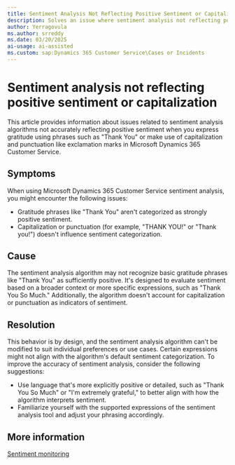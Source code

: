 ```yaml
---
title: Sentiment Analysis Not Reflecting Positive Sentiment or Capitalization
description: Solves an issue where sentiment analysis not reflecting positive sentiment or capitalization when expressing gratitude in Microsoft Dynamics 365 Customer Service.
author: Yerragovula
ms.author: srreddy
ms.date: 03/20/2025
ai-usage: ai-assisted
ms.custom: sap:Dynamics 365 Customer Service\Cases or Incidents
---
```

# Sentiment analysis not reflecting positive sentiment or capitalization

This article provides information about issues related to sentiment analysis algorithms not accurately reflecting positive sentiment when you express gratitude using phrases such as "Thank You" or make use of capitalization and punctuation like exclamation marks in Microsoft Dynamics 365 Customer Service.

## Symptoms

When using Microsoft Dynamics 365 Customer Service sentiment analysis, you might encounter the following issues:

- Gratitude phrases like "Thank You" aren't categorized as strongly positive sentiment.
- Capitalization or punctuation (for example, "THANK YOU!" or "Thank you!") doesn't influence sentiment categorization.

## Cause

The sentiment analysis algorithm may not recognize basic gratitude phrases like "Thank You" as sufficiently positive. It's designed to evaluate sentiment based on a broader context or more specific expressions, such as "Thank You So Much." Additionally, the algorithm doesn't account for capitalization or punctuation as indicators of sentiment.

## Resolution

This behavior is by design, and the sentiment analysis algorithm can't be modified to suit individual preferences or use cases. Certain expressions might not align with the algorithm's default sentiment categorization. To improve the accuracy of sentiment analysis, consider the following suggestions:

- Use language that's more explicitly positive or detailed, such as "Thank You So Much" or "I'm extremely grateful," to better align with how the algorithm interprets sentiment.
- Familiarize yourself with the supported expressions of the sentiment analysis tool and adjust your phrasing accordingly.

## More information

[Sentiment monitoring](/dynamics365/customer-service/use/supervisor-sentiment-monitoring)
